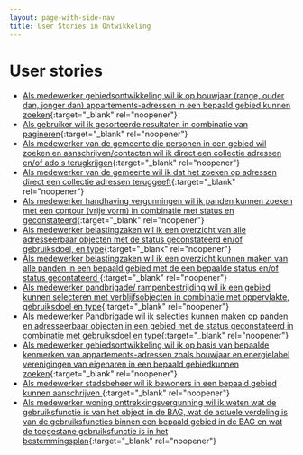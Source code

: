 ```yaml
---
layout: page-with-side-nav
title: User Stories in Ontwikkeling
---
```


# User stories

- [Als medewerker gebiedsontwikkeling wil ik op bouwjaar (range, ouder dan, jonger dan) appartements-adressen in een bepaald gebied kunnen zoeken](https://github.com/VNG-Realisatie/Haal-Centraal-BAG-bevragen/issues/380){:target="_blank" rel="noopener"}
- [Als gebruiker wil ik gesorteerde resultaten in combinatie van pagineren](https://github.com/VNG-Realisatie/Haal-Centraal-BAG-bevragen/issues/375){:target="_blank" rel="noopener"}
- [Als medewerker van de gemeente die personen in een gebied wil zoeken en aanschrijven/contacten wil ik direct een collectie adressen en/of ado's terugkrijgen](https://github.com/VNG-Realisatie/Haal-Centraal-BAG-bevragen/issues/373){:target="_blank" rel="noopener"}
- [Als medewerker van de gemeente wil ik dat het zoeken op adressen direct een collectie adressen teruggeeft](https://github.com/VNG-Realisatie/Haal-Centraal-BAG-bevragen/issues/336){:target="_blank" rel="noopener"}
- [Als medewerker handhaving vergunningen wil ik panden kunnen zoeken met een contour (vrije vorm) in combinatie met status en geconstateerd](https://github.com/VNG-Realisatie/Haal-Centraal-BAG-bevragen/issues/335){:target="_blank" rel="noopener"}
- [Als medewerker belastingzaken wil ik een overzicht van alle adresseerbaar objecten met de status geconstateerd en/of gebruiksdoel, en type](https://github.com/VNG-Realisatie/Haal-Centraal-BAG-bevragen/issues/334){:target="_blank" rel="noopener"}
- [Als medewerker belastingzaken wil ik een overzicht kunnen maken van alle panden in een bepaald gebied met de een bepaalde status en/of status gecontateerd ](https://github.com/VNG-Realisatie/Haal-Centraal-BAG-bevragen/issues/333){:target="_blank" rel="noopener"}
- [Als medewerker pandbrigade/ rampenbestrijding wil ik een gebied kunnen selecteren met verblijfsobjecten in combinatie met oppervlakte, gebruiksdoel en type](https://github.com/VNG-Realisatie/Haal-Centraal-BAG-bevragen/issues/332){:target="_blank" rel="noopener"}
- [Als medewerker Pandbrigade wil ik selecties kunnen maken op panden en adresseerbaar objecten in een gebied met de status geconstateerd in combinatie met gebruiksdoel en type](https://github.com/VNG-Realisatie/Haal-Centraal-BAG-bevragen/issues/331){:target="_blank" rel="noopener"}
- [Als medewerker gebiedsontwikkeling wil ik op basis van bepaalde kenmerken van appartements-adressen zoals bouwjaar en energielabel verenigingen van eigenaren in een bepaald gebiedkunnen zoeken](https://github.com/VNG-Realisatie/Haal-Centraal-BAG-bevragen/issues/306){:target="_blank" rel="noopener"}
- [Als medewerker stadsbeheer wil ik bewoners in een bepaald gebied kunnen aanschrijven ](https://github.com/VNG-Realisatie/Haal-Centraal-BAG-bevragen/issues/19){:target="_blank" rel="noopener"}
- [Als medewerker woning onttrekkingsvergunning wil ik weten wat de gebruiksfunctie is van het object in de BAG, wat de actuele verdeling is van de gebruiksfuncties binnen een bepaald gebied in de BAG en wat de toegestane gebruiksfunctie is in het bestemmingsplan](https://github.com/VNG-Realisatie/Haal-Centraal-BAG-bevragen/issues/7){:target="_blank" rel="noopener"}

